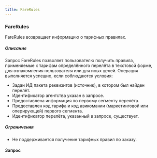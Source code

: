```yaml
---
title: FareRules
---
```


### FareRules
FareRules возвращает информацию о тарифных правилах.

##### Описание
Запрос FareRules позволяет пользователю получить правила, применяемые к тарифам определённого перелёта в текстовой форме, для ознакомления пользователя или для иных целей.
Операция выполняется успешно, если соблюдаются условия:
-	Задан ИД пакета реквизитов (источник), в котором был найден перелёт.
-	Идентификатор агентства указан в запросе.
-	Предоставлена информация по первому сегменту перелёта.
-	Предоставлен код тарифа и код авикомании (маркетинговой или оперирующей) первого сегмента.
-	Идентификатор перелёта, указанный в запросе, существует.

##### Ограничения
-	Не поддерживается получение тарифных правил по заказу.

#### Запрос
